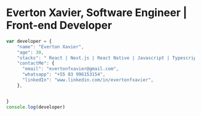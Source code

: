 # Everton Xavier, Software Engineer | Front-end Developer

``` js
var developer = {
    "name": "Everton Xavier",
    "age": 30,
    "stacks": " React | Next.js | React Native | Javascript | Typescript | Docker | RESTful API | Node.Js"
    "contactMe": {
      "email": "evertonfxavier@gmail.com",
      "whatsapp": "+55 83 996153154",
      "linkedIn": "www.linkedin.com/in/evertonfxavier",
    },


}
console.log(developer)
```
